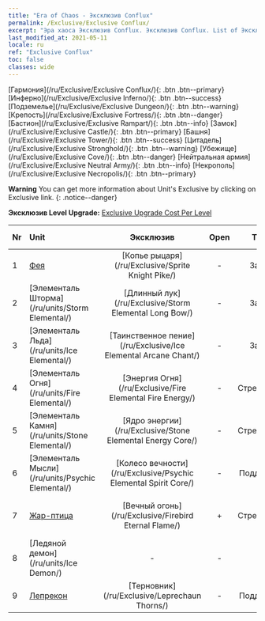 ```yaml
---
title: "Era of Chaos - Эксклюзив Conflux"
permalink: /Exclusive/Exclusive Conflux/
excerpt: "Эра хаоса Эксклюзив Conflux. Эксклюзив Conflux. List of Эксклюзив Conflux in Era of Chaos"
last_modified_at: 2021-05-11
locale: ru
ref: "Exclusive Conflux"
toc: false
classes: wide
---
```

 [Гармония](/ru/Exclusive/Exclusive Conflux/){: .btn .btn--primary} [Инферно](/ru/Exclusive/Exclusive Inferno/){: .btn .btn--success} [Подземелье](/ru/Exclusive/Exclusive Dungeon/){: .btn .btn--warning} [Крепость](/ru/Exclusive/Exclusive Fortress/){: .btn .btn--danger} [Бастион](/ru/Exclusive/Exclusive Rampart/){: .btn .btn--info} [Замок](/ru/Exclusive/Exclusive Castle/){: .btn .btn--primary} [Башня](/ru/Exclusive/Exclusive Tower/){: .btn .btn--success} [Цитадель](/ru/Exclusive/Exclusive Stronghold/){: .btn .btn--warning} [Убежище](/ru/Exclusive/Exclusive Cove/){: .btn .btn--danger} [Нейтральная армия](/ru/Exclusive/Exclusive Neutral Army/){: .btn .btn--info} [Некрополь](/ru/Exclusive/Exclusive Necropolis/){: .btn .btn--primary} 

**Warning** You can get more information about Unit's Exclusive by clicking on Exclusive link. 
{: .notice--danger}

 **Эксклюзив Level Upgrade:** [Exclusive Upgrade Cost Per Level](/Exclusive/ExclusiveUpgradeCostPerLevel/)

  | Nr |         Unit        | Эксклюзив | Open  |    Type   |  Item to Rank UP      |  Облик   |
  |:---|:--------------------|:-------------:|:-----:|:---------:|:---------------------:|:-------:|
  | 1  | [Фея](/ru/units/Sprite/) | [Копье рыцаря](/ru/Exclusive/Sprite Knight Pike/) | - | Заряд | [Жетон Копья рыцаря](/ItemsRU/con_916/) | - |
  | 2  | [Элементаль Шторма](/ru/units/Storm Elemental/) | [Длинный лук](/ru/Exclusive/Storm Elemental Long Bow/) | - | Заряд | [Жетон длинного лука](/ItemsRU/con_914/) | - |
  | 3  | [Элементаль Льда](/ru/units/Ice Elemental/) | [Таинственное пение](/ru/Exclusive/Ice Elemental Arcane Chant/) | - | Заряд | [Жетон таинственного пения](/ItemsRU/con_915/) | - |
  | 4  | [Элементаль Огня](/ru/units/Fire Elemental/) | [Энергия Огня](/ru/Exclusive/Fire Elemental Fire Energy/) | - | Стрелковый | [Жетон энергии Огня](/ItemsRU/con_998/) | [Особый облик: Энергия Огня](/ItemsRU/con_666/) |
  | 5  | [Элементаль Камня](/ru/units/Stone Elemental/) | [Ядро энергии](/ru/Exclusive/Stone Elemental Energy Core/) | - | Стрелковый | [Жетон ядра энергии](/ItemsRU/con_999/) | [Особый облик: Ядро энергии](/ItemsRU/con_667/) |
  | 6  | [Элементаль Мысли](/ru/units/Psychic Elemental/) | [Колесо вечности](/ru/Exclusive/Psychic Elemental Spirit Core/) | - | Поддержка | [Жетон Колеса вечности](/ItemsRU/con_1000/) | [Особый облик: Колесо вечности](/ItemsRU/con_668/) |
  | 7  | [Жар-птица](/ru/units/Firebird/) | [Вечный огонь](/ru/Exclusive/Firebird Eternal Flame/) | + | Стрелковый | [Жетон вечного пламени](/ItemsRU/con_1001/) | [Особый облик: Вечное пламя](/ItemsRU/con_669/) |
  | 8  | [Ледяной демон](/ru/units/Ice Demon/) | - | - | - | none | none |
  | 9  | [Лепрекон](/ru/units/Leprechaun/) | [Терновник](/ru/Exclusive/Leprechaun Thorns/) | - | Поддержка | - | - |
